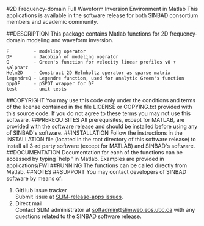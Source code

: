 #2D Frequency-domain Full Waveform Inversion Environment in Matlab
This applications is available in the software release for both SINBAD
    consortium members and academic community.

##DESCRIPTION
This package contains Matlab functions for 2D frequency-domain modeling and waveform inversion.<br />

	F         - modeling operator
    DF        - Jacobian of modeling operator
    G         - Green's function for velocity linear profiles v0 + \alpha*z
    Helm2D    - Construct 2D Helmholtz operator as sparse matrix
    legendreQ - Legendre function, used for analytic Green's function
    oppDF     - pSPOT wrapper for DF
    test      - unit tests
##COPYRIGHT
You may use this code only under the conditions and terms of the
    license contained in the file LICENSE or COPYING.txt provided with
    this source code. If you do not agree to these terms you may not
    use this software.
##PREREQUISITES
All prerequisites, except for MATLAB, are provided with the
    software release and should be installed before using any of
    SINBAD's software.
##INSTALLATION
Follow the instructions in the INSTALLATION file (located in the
    root directory of this software release) to install all 3-rd party
    software (except for MATLAB) and SINBAD's software.
##DOCUMENTATION
Documentation for each of the functions can be accessed by typing `help <function>' in Matlab. 
    Examples are provided in applications/FWI 
##RUNNING
The functions can be called directly from Matlab. 
##NOTES
##SUPPORT
You may contact developers of SINBAD software by means of:

1. GitHub issue tracker<br />
      Submit issue at [SLIM-release-apps issues](https://github.com/SINBADconsortium/SLIM-release-apps/issues).
2. Direct mail<br />
      Contact SLIM administrator at <softadmin@slimweb.eos.ubc.ca> with any
      questions related to the SINBAD software release.
